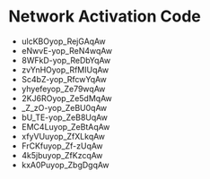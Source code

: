# Network Activation Code
* ulcKBOyop_RejGAqAw
* eNwvE-yop_ReN4wqAw
* 8WFkD-yop_ReDbYqAw
* zvYnHOyop_RfMIUqAw
* Sc4bZ-yop_RfcwYqAw
* yhyefeyop_Ze79wqAw
* 2KJ6ROyop_Ze5dMqAw
* _Z_zO-yop_ZeBU0qAw
* bU_TE-yop_ZeB8UqAw
* EMC4Luyop_ZeBtAqAw
* xfyVUuyop_ZfXLkqAw
* FrCKfuyop_Zf-zUqAw
* 4k5jbuyop_ZfKzcqAw
* kxA0Puyop_ZbgDgqAw
